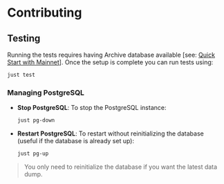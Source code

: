 # Contributing

## Testing

Running the tests requires having Archive database available [see:
[Quick Start with Mainnet](#quick-start-with-mainnet)]. Once the setup is complete you can run tests
using:

```bash
just test
```

### Managing PostgreSQL

- **Stop PostgreSQL**: To stop the PostgreSQL instance:

  ```bash
  just pg-down
  ```

- **Restart PostgreSQL**: To restart without reinitializing the database (useful if the database is
  already set up):

  ```bash
  just pg-up
  ```

> You only need to reinitialize the database if you want the latest data dump.
